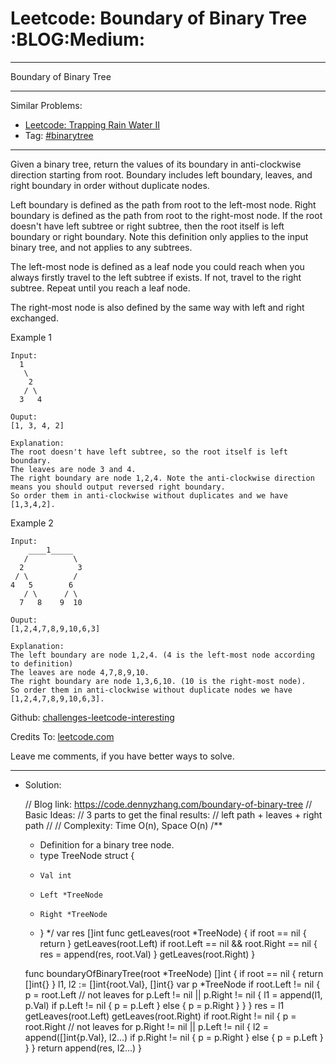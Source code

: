 
# Leetcode: Boundary of Binary Tree     :BLOG:Medium:

---

Boundary of Binary Tree  

---

Similar Problems:  

-   [Leetcode: Trapping Rain Water II](https://code.dennyzhang.com/trapping-rain-water-ii)
-   Tag: [#binarytree](https://code.dennyzhang.com/tag/binarytree)

---

Given a binary tree, return the values of its boundary in anti-clockwise direction starting from root. Boundary includes left boundary, leaves, and right boundary in order without duplicate nodes.  

Left boundary is defined as the path from root to the left-most node. Right boundary is defined as the path from root to the right-most node. If the root doesn't have left subtree or right subtree, then the root itself is left boundary or right boundary. Note this definition only applies to the input binary tree, and not applies to any subtrees.  

The left-most node is defined as a leaf node you could reach when you always firstly travel to the left subtree if exists. If not, travel to the right subtree. Repeat until you reach a leaf node.  

The right-most node is also defined by the same way with left and right exchanged.  

Example 1  

    Input:
      1
       \
        2
       / \
      3   4
    
    Ouput:
    [1, 3, 4, 2]
    
    Explanation:
    The root doesn't have left subtree, so the root itself is left boundary.
    The leaves are node 3 and 4.
    The right boundary are node 1,2,4. Note the anti-clockwise direction means you should output reversed right boundary.
    So order them in anti-clockwise without duplicates and we have [1,3,4,2].

Example 2  

    Input:
        ____1_____
       /          \
      2            3
     / \          / 
    4   5        6   
       / \      / \
      7   8    9  10  
           
    Ouput:
    [1,2,4,7,8,9,10,6,3]
    
    Explanation:
    The left boundary are node 1,2,4. (4 is the left-most node according to definition)
    The leaves are node 4,7,8,9,10.
    The right boundary are node 1,3,6,10. (10 is the right-most node).
    So order them in anti-clockwise without duplicate nodes we have [1,2,4,7,8,9,10,6,3].

Github: [challenges-leetcode-interesting](https://github.com/DennyZhang/challenges-leetcode-interesting/tree/master/boundary-of-binary-tree)  

Credits To: [leetcode.com](https://leetcode.com/problems/boundary-of-binary-tree/description/)  

Leave me comments, if you have better ways to solve.  

---

-   Solution:

    // Blog link: https://code.dennyzhang.com/boundary-of-binary-tree
    // Basic Ideas:
    // 3 parts to get the final results:
    //    left path + leaves + right path
    //
    // Complexity: Time O(n), Space O(n)
    /**
     * Definition for a binary tree node.
     * type TreeNode struct {
     *     Val int
     *     Left *TreeNode
     *     Right *TreeNode
     * }
     */
    var res []int
    func getLeaves(root *TreeNode) {
        if root == nil { return }
        getLeaves(root.Left)
        if root.Left == nil && root.Right == nil {
    	res = append(res, root.Val)
        }
        getLeaves(root.Right)
    }
    
    func boundaryOfBinaryTree(root *TreeNode) []int {
        if root == nil { return []int{} }
        l1, l2 := []int{root.Val}, []int{}
        var p *TreeNode
        if root.Left != nil {
    	p = root.Left
    	// not leaves
    	for p.Left != nil || p.Right != nil {
    	    l1 = append(l1, p.Val)
    	    if p.Left != nil {
    		p = p.Left
    	    } else {
    		p = p.Right
    	    }
    	}
        }
        res = l1
        getLeaves(root.Left)
        getLeaves(root.Right)
        if root.Right != nil {
    	p = root.Right
    	// not leaves
    	for p.Right != nil || p.Left != nil {
    	    l2 = append([]int{p.Val}, l2...)
    	    if p.Right != nil {
    		p = p.Right
    	    } else {
    		p = p.Left
    	    }
    	}
        }
        return append(res, l2...)
    }

